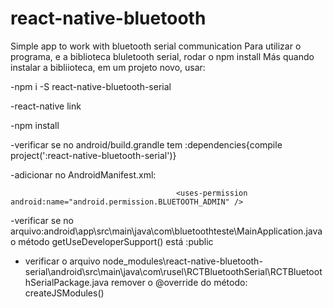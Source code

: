 # react-native-bluetooth
Simple app to work with bluetooth serial communication
Para utilizar o programa, e a biblioteca bluletooth serial, rodar o npm install
Más quando instalar a bibliioteca, em um projeto novo, usar:

  -npm i -S react-native-bluetooth-serial
  
  -react-native link
  
  -npm install
  
  -verificar se no android/build.grandle tem :dependencies{compile project(':react-native-bluetooth-serial')}
  
  -adicionar no AndroidManifest.xml:     <uses-permission android:name="android.permission.BLUETOOTH" />
  
  
                                         <uses-permission android:name="android.permission.BLUETOOTH_ADMIN" />
                                         
                                         
  -verificar se no arquivo:android\app\src\main\java\com\bluetoothteste\MainApplication.java
    o método getUseDeveloperSupport() está :public
    
    
  - verificar o arquivo node_modules\react-native-bluetooth-    serial\android\src\main\java\com\rusel\RCTBluetoothSerial\RCTBluetoothSerialPackage.java
    remover o @override do método: createJSModules()
  
